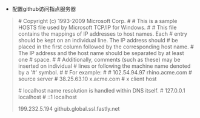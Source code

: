 - 配置github访问指点服务器

> \# Copyright (c) 1993-2009 Microsoft Corp.
> \#
> \# This is a sample HOSTS file used by Microsoft TCP/IP for Windows.
> \#
> \# This file contains the mappings of IP addresses to host names. Each
> \# entry should be kept on an individual line. The IP address should
> \# be placed in the first column followed by the corresponding host name.
> \# The IP address and the host name should be separated by at least one
> \# space.
> \#
> \# Additionally, comments (such as these) may be inserted on individual
> \# lines or following the machine name denoted by a '\#' symbol.
> \#
> \# For example:
> \#
> \#      102.54.94.97     rhino.acme.com          \# source server
> \#       38.25.63.10     x.acme.com              \# x client host
>
> \# localhost name resolution is handled within DNS itself.
> \#	127.0.0.1       localhost
> \#	::1             localhost
>
> 199.232.5.194 github.global.ssl.fastly.net

